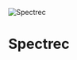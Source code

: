 ![Spectrec](https://github.com/schavesgm/spectrec/actions/workflows/python-app.yml/badge.svg)

# Spectrec
